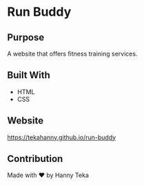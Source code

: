 # Run Buddy

## Purpose
A website that offers fitness training services.

## Built With

* HTML
* CSS

## Website
https://tekahanny.github.io/run-buddy

## Contribution
Made with ❤️ by Hanny Teka
